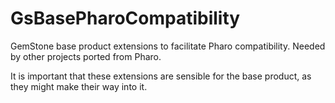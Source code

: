 # GsBasePharoCompatibility

GemStone base product extensions to facilitate Pharo compatibility.
Needed by other projects ported from Pharo.

It is important that these extensions are sensible for the base product,
as they might make their way into it.
